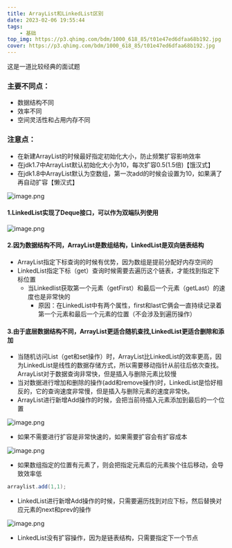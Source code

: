 ```yaml
---
title: ArrayList和LinkedList区别
date: 2023-02-06 19:55:44
tags:
    - 基础
top_img: https://p3.qhimg.com/bdm/1000_618_85/t01e47ed6dfaa68b192.jpg
cover: https://p3.qhimg.com/bdm/1000_618_85/t01e47ed6dfaa68b192.jpg
---
```

这是一道比较经典的面试题
### 主要不同点：

- 数据结构不同
- 效率不同
- 空间灵活性和占用内存不同
### 注意点：

- 在新建ArrayList的时候最好指定初始化大小，防止频繁扩容影响效率
- 在jdk1.7中ArrayList默认初始化大小为10，每次扩容0.5(1.5倍)【饿汉式】
- 在jdk1.8中ArrayList默认为空数组，第一次add的时候会设置为10，如果满了再自动扩容【懒汉式】

![image.png](https://blog-1316004121.cos.ap-guangzhou.myqcloud.com/blogImages/20230206195902.png)
#### 1.LinkedList实现了Deque接口，可以作为双端队列使用
![image.png](https://blog-1316004121.cos.ap-guangzhou.myqcloud.com/blogImages/20230206195938.png)
#### 2.因为数据结构不同，ArrayList是数组结构，LinkedList是双向链表结构

- ArrayList指定下标查询的时候有优势，因为数组是提前分配好内存空间的
- LinkedList指定下标（get）查询时候需要去遍历这个链表，才能找到指定下标位置
   - 当Linkedlist获取第一个元素（getFirst）和最后一个元素（getLast）的速度也是非常快的
      - 原因：在LinkedList中有两个属性，first和last它俩会一直持续记录着第一个元素和最后一个元素的位置（不会涉及到遍历操作）
#### 3.由于底层数据结构不同，ArrayList更适合随机查找,LinkedList更适合删除和添加

- 当随机访问List（get和set操作）时，ArrayList比LinkedList的效率更高，因为LinkedList是线性的数据存储方式，所以需要移动指针从前往后依次查找。ArrayList对于数据查询非常快，但是插入与删除元素比较慢
- 当对数据进行增加和删除的操作(add和remove操作)时，LinkedList是恰好相反的，它的查询速度非常慢，但是插入与删除元素的速度非常快。
- ArrayList进行新增Add操作的时候，会把当前待插入元素添加到最后的一个位置

![image.png](https://blog-1316004121.cos.ap-guangzhou.myqcloud.com/blogImages/20230206195953.png)

   - 如果不需要进行扩容是非常快速的，如果需要扩容会有扩容成本

![image.png](https://blog-1316004121.cos.ap-guangzhou.myqcloud.com/blogImages/20230206200012.png)

   - 如果数组指定的位置有元素了，则会把指定元素后的元素挨个往后移动，会导致效率低
```java
arraylist.add(1,1);
```

- LinkedList进行新增Add操作的时候，只需要遍历找到对应下标，然后替换对应元素的next和prev的操作

![image.png](https://blog-1316004121.cos.ap-guangzhou.myqcloud.com/blogImages/20230206200027.png)

   - LinkedList没有扩容操作，因为是链表结构，只需要指定下一个节点
